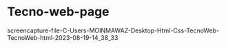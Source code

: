 # Tecno-web-page

screencapture-file-C-Users-MOINMAWAZ-Desktop-Html-Css-TecnoWeb-TecnoWeb-html-2023-08-19-14_38_33

